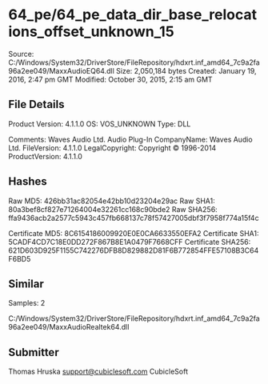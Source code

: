 64_pe/64_pe_data_dir_base_relocations_offset_unknown_15
=======================================================

Source:  C:/Windows/System32/DriverStore/FileRepository/hdxrt.inf_amd64_7c9a2fa96a2ee049/MaxxAudioEQ64.dll
Size:  2,050,184 bytes
Created:  January 19, 2016, 2:47 pm GMT
Modified:  October 30, 2015, 2:15 am GMT

File Details
------------

Product Version:  4.1.1.0
OS:  VOS_UNKNOWN
Type:  DLL

Comments:  Waves Audio Ltd. Audio Plug-In
CompanyName:  Waves Audio Ltd.
FileVersion:  4.1.1.0
LegalCopyright:  Copyright © 1996-2014
ProductVersion:  4.1.1.0

Hashes
------

Raw MD5:  426bb31ac82054e42bb10d23204e29ac
Raw SHA1:  80a3bef8cf827e71264004e32261cc168c90bde2
Raw SHA256:  ffa9436acb2a2577c5943c457fb668137c78f57427005dbf3f7958f774a15f4c

Certificate MD5:  8C6154186009920E0E0CA6633550EFA2
Certificate SHA1:  5CADF4CD7C18E0DD272F867B8E1A0479F7668CFF
Certificate SHA256:  621D603D925F1155C742276DFB8D829882D81F6B772854FFE57108B3C64F6BD5

Similar
-------

Samples:  2

C:/Windows/System32/DriverStore/FileRepository/hdxrt.inf_amd64_7c9a2fa96a2ee049/MaxxAudioRealtek64.dll

Submitter
---------

Thomas Hruska
support@cubiclesoft.com
CubicleSoft
